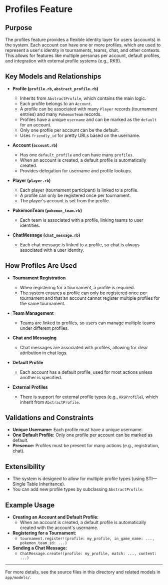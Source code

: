 # Profiles Feature

## Purpose
The profiles feature provides a flexible identity layer for users (accounts) in the system. Each account can have one or more profiles, which are used to represent a user's identity in tournaments, teams, chat, and other contexts. This allows for features like multiple personas per account, default profiles, and integration with external profile systems (e.g., RK9).

## Key Models and Relationships

- **Profile (`profile.rb`, `abstract_profile.rb`)**
  - Inherits from `AbstractProfile`, which contains the main logic.
  - Each profile belongs to an `Account`.
  - A profile can be associated with many `Player` records (tournament entries) and many `PokemonTeam` records.
  - Profiles have a unique `username` and can be marked as the `default` for an account.
  - Only one profile per account can be the default.
  - Uses `friendly_id` for pretty URLs based on the username.

- **Account (`account.rb`)**
  - Has one `default_profile` and can have many `profiles`.
  - When an account is created, a default profile is automatically created.
  - Provides delegation for username and profile lookups.

- **Player (`player.rb`)**
  - Each player (tournament participant) is linked to a profile.
  - A profile can only be registered once per tournament.
  - The player's account is set from the profile.

- **PokemonTeam (`pokemon_team.rb`)**
  - Each team is associated with a profile, linking teams to user identities.

- **ChatMessage (`chat_message.rb`)**
  - Each chat message is linked to a profile, so chat is always associated with a user identity.

## How Profiles Are Used

- **Tournament Registration**
  - When registering for a tournament, a profile is required.
  - The system ensures a profile can only be registered once per tournament and that an account cannot register multiple profiles for the same tournament.

- **Team Management**
  - Teams are linked to profiles, so users can manage multiple teams under different profiles.

- **Chat and Messaging**
  - Chat messages are associated with profiles, allowing for clear attribution in chat logs.

- **Default Profile**
  - Each account has a default profile, used for most actions unless another is specified.

- **External Profiles**
  - There is support for external profile types (e.g., `Rk9Profile`), which inherit from `AbstractProfile`.

## Validations and Constraints

- **Unique Username:** Each profile must have a unique username.
- **One Default Profile:** Only one profile per account can be marked as default.
- **Presence:** Profiles must be present for many actions (e.g., registration, chat).

## Extensibility

- The system is designed to allow for multiple profile types (using STI—Single Table Inheritance).
- You can add new profile types by subclassing `AbstractProfile`.

## Example Usage

- **Creating an Account and Default Profile:**
  - When an account is created, a default profile is automatically created with the account's username.
- **Registering for a Tournament:**
  - `tournament.register!(profile: my_profile, in_game_name: ..., pokemon_team_id: ...)`
- **Sending a Chat Message:**
  - `ChatMessage.create!(profile: my_profile, match: ..., content: ...)`

---

For more details, see the source files in this directory and related models in `app/models/`. 